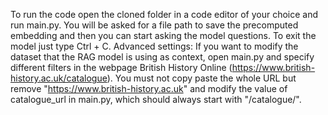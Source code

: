 To run the code open the cloned folder in a code editor of your choice and run main.py. You will be asked for a file path to save the precomputed embedding and then you can start asking the model questions. To exit the model just type Ctrl + C.
Advanced settings:
If you want to modify the dataset that the RAG model is using as context, open main.py and specify different filters in the webpage British History Online (https://www.british-history.ac.uk/catalogue). You must not copy paste the whole URL but remove "https://www.british-history.ac.uk" and modify the value of catalogue_url in main.py, which should always start with "/catalogue/".
